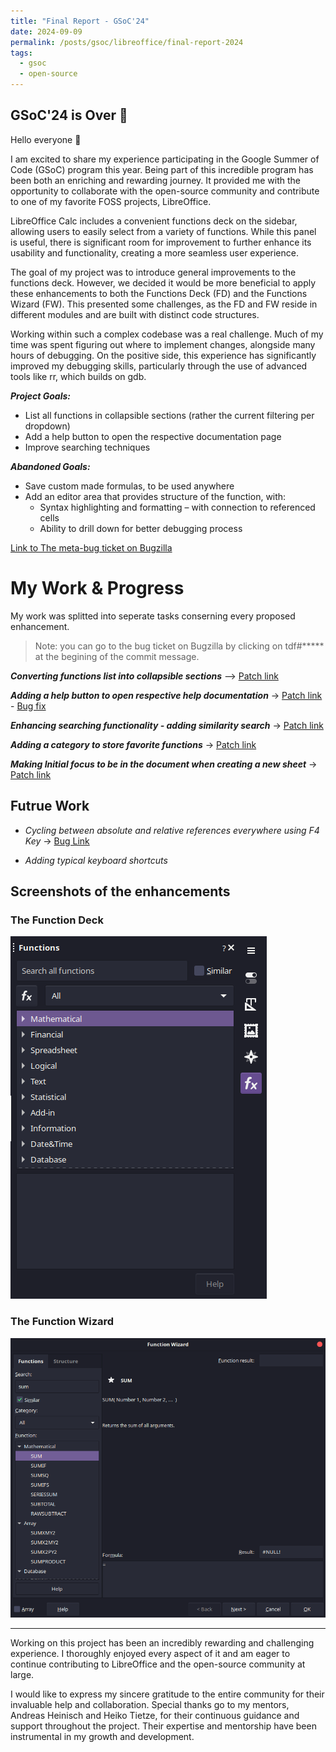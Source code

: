```yaml
---
title: "Final Report - GSoC'24"
date: 2024-09-09
permalink: /posts/gsoc/libreoffice/final-report-2024
tags:
  - gsoc
  - open-source
---
```


## GSoC'24 is Over 🎉

Hello everyone 👋

I am excited to share my experience participating in the Google Summer of Code (GSoC) program this year. Being part of this incredible program has been both an enriching and rewarding journey. It provided me with the opportunity to collaborate with the open-source community and contribute to one of my favorite FOSS projects, LibreOffice.

LibreOffice Calc includes a convenient functions deck on the sidebar, allowing users to easily select from a variety of functions. While this panel is useful, there is significant room for improvement to further enhance its usability and functionality, creating a more seamless user experience.

The goal of my project was to introduce general improvements to the functions deck. However, we decided it would be more beneficial to apply these enhancements to both the Functions Deck (FD) and the Functions Wizard (FW). This presented some challenges, as the FD and FW reside in different modules and are built with distinct code structures.

Working within such a complex codebase was a real challenge. Much of my time was spent figuring out where to implement changes, alongside many hours of debugging. On the positive side, this experience has significantly improved my debugging skills, particularly through the use of advanced tools like rr, which builds on gdb.

***Project Goals:***
  - List all functions in collapsible sections (rather the current filtering per dropdown)
  - Add a help button to open the respective documentation page
  - Improve searching techniques

***Abandoned Goals:***
  - Save custom made formulas, to be used anywhere
  - Add an editor area that provides structure of the function, with:
    - Syntax highlighting and formatting – with connection to referenced cells
    - Ability to drill down for better debugging process

[Link to The meta-bug ticket on Bugzilla](https://bugs.documentfoundation.org/show_bug.cgi?id=92416)

My Work & Progress
==================
My work was splitted into seperate tasks conserning every proposed enhancement.

> Note: you can go to the bug ticket on Bugzilla by clicking on tdf#***** at the begining of the commit message.

***Converting functions list into collapsible sections*** -->
[Patch link](https://gerrit.libreoffice.org/c/core/+/169639)  

***Adding a help button to open respective help documentation*** ->
[Patch link](https://gerrit.libreoffice.org/c/core/+/170181) - 
[Bug fix](https://gerrit.libreoffice.org/c/core/+/171929)

***Enhancing searching functionality - adding similarity search*** ->
[Patch link](https://gerrit.libreoffice.org/c/core/+/170073)

***Adding a category to store favorite functions*** ->
[Patch link](https://gerrit.libreoffice.org/c/core/+/171828)

***Making Initial focus to be in the document when creating a new sheet*** ->
[Patch link](https://gerrit.libreoffice.org/c/core/+/171709)

Futrue Work
-----------

- *Cycling between absolute and relative references everywhere using F4 Key* ->
[Bug Link](https://bugs.documentfoundation.org/show_bug.cgi?id=162287)

- *Adding typical keyboard shortcuts*

Screenshots of the enhancements
-------------------------------
### The Function Deck
![FD](../../../images/Functions-Deck.png)

### The Function Wizard
![FW](../../../images/Function-Wizard.png)

------------------------------------------------------

Working on this project has been an incredibly rewarding and challenging experience. I thoroughly enjoyed every aspect of it and am eager to continue contributing to LibreOffice and the open-source community at large.

I would like to express my sincere gratitude to the entire community for their invaluable help and collaboration. Special thanks go to my mentors, Andreas Heinisch and Heiko Tietze, for their continuous guidance and support throughout the project. Their expertise and mentorship have been instrumental in my growth and development.